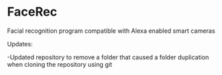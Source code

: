# FaceRec
Facial recognition program compatible with Alexa enabled smart cameras 

Updates:

-Updated repository to remove a folder that caused a folder duplication when cloning the repository using git